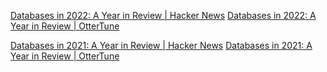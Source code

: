 
[Databases in 2022: A Year in Review | Hacker News](https://news.ycombinator.com/item?id=34220524)
[Databases in 2022: A Year in Review | OtterTune](https://ottertune.com/blog/2022-databases-retrospective)

[Databases in 2021: A Year in Review | Hacker News](https://news.ycombinator.com/item?id=29731885)
[Databases in 2021: A Year in Review | OtterTune](https://ottertune.com/blog/2021-databases-retrospective)
